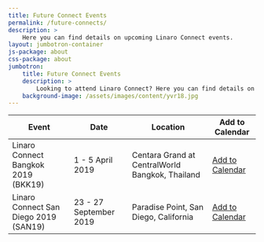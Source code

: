 ```yaml
---
title: Future Connect Events
permalink: /future-connects/
description: >
    Here you can find details on upcoming Linaro Connect events.
layout: jumbotron-container
js-package: about
css-package: about
jumbotron:
    title: Future Connect Events
    description: >
        Looking to attend Linaro Connect? Here you can find details on upcoming Linaro Connect events.
    background-image: /assets/images/content/yvr18.jpg
---
```

<div class="col-xs-12" markdown="1">

| Event | Date | Location | Add to Calendar |
|-------|------|----------|-----------------|
| Linaro Connect Bangkok 2019 (BKK19) | 1 - 5  April 2019 | Centara Grand at CentralWorld Bangkok, Thailand | [Add to Calendar](https://calendar.google.com/calendar/r/eventedit?dates=20190401T080000Z/20190405T150000Z&ctz=Asia/Bangkok&details&text=Linaro+Connect+Bangkok+2019+(BKK19)%09&location=Centara+Grand+at+CentralWorld+Bangkok,+Thailand&details=Linaro+Connect+BKK19+will+be+at+Centara+Grand+at+CentralWorld+Bangkok,+Thailand.&sf=true) |
| Linaro Connect San Diego 2019 (SAN19) | 23 - 27 September 2019 | Paradise Point, San Diego, California | [Add to Calendar](http://www.google.com/calendar/event?action=TEMPLATE&dates=20190923T080000Z%2F20190927T150000Z&ctz=America/Los_Angeles&text=Linaro%20Connect%20San%20Diego%202019%20(SAN19)%09&location=Paradise%20Point%2C%20San%20Diego%2C%20California&details=Linaro%20Connect%20San%20Diego%202019%20(SAN19)%20will%20be%20at%20Paradise%20Point%2C%20San%20Diego%2C%20California) |

</div>
